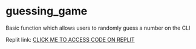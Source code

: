 # guessing_game
Basic function which allows users to randomly guess a number on the CLI

Replit link: [CLICK ME TO ACCESS CODE ON REPLIT](https://replit.com/@MeboDavid/guess#index.js)
